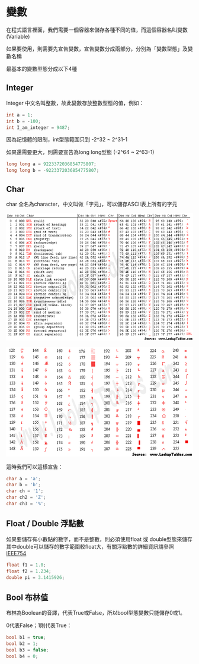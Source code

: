 # 變數

在程式語言裡面，我們需要一個容器來儲存各種不同的值，而這個容器名叫變數\(Variable\)

如果要使用，則需要先宣告變數，宣告變數分成兩部分，分別為「變數型態」及變數名稱

最基本的變數型態分成以下4種

## Integer

Integer 中文名叫整數，故此變數存放整數型態的值，例如：

```cpp
int a = 1;
int b = -100;
int I_am_integer = 9487;
```

因為記憶體的限制，int型態範圍只到 -2^32 ~ 2^31-1

如果還需要更大，則需要宣告為long long型態 \(-2^64 ~ 2^63-1\)

```cpp
long long a = 9223372036854775807;
long long b = -9223372036854775807;
```

## Char

char 全名為character，中文叫做「字元」，可以儲存ASCII表上所有的字元

![](../../.gitbook/assets/asciifull.gif)

![](../../.gitbook/assets/extend.gif)

這時我們可以這樣宣告：

```cpp
char a = 'a';
char b = 'b';
char ch = '1';
char ch2 = 'Z';
char ch3 = '%';
```

## Float / Double 浮點數

如果要儲存有小數點的數字，而不是整數，則必須使用float 或 double型態來儲存  
其中double可以儲存的數字範圍較float大，有關浮點數的詳細資訊請參照[IEEE754](https://zh.wikipedia.org/zh-tw/IEEE_754)

```cpp
float f1 = 1.0;
float f2 = 1.234;
double pi = 3.1415926;
```

## Bool 布林值

布林為Boolean的音譯，代表True或False，所以bool型態變數只能儲存0或1。

0代表False；1則代表True：

```cpp
bool b1 = true;
bool b2 = 1;
bool b3 = false;
bool b4 = 0;
```

